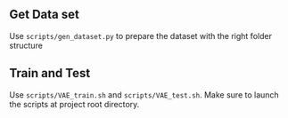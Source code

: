 ## Get Data set
Use `scripts/gen_dataset.py` to prepare the dataset with the right folder structure

## Train and Test
Use `scripts/VAE_train.sh` and `scripts/VAE_test.sh`. Make sure to
launch the scripts at project root directory.


